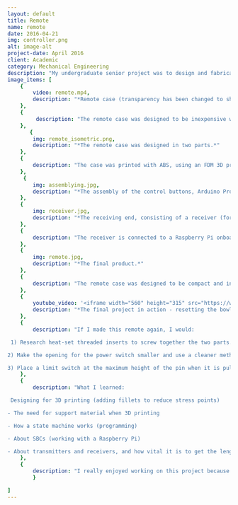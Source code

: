 ```yaml
---
layout: default
title: Remote
name: remote
date: 2016-04-21
img: controller.png
alt: image-alt
project-date: April 2016
client: Academic
category: Mechanical Engineering
description: "My undergraduate senior project was to design and fabricate a portable bowling kit, where the bowling pins are reset via remote control. Working as part of a team, one of my tasks was to create the remote. I used two Arduino boards, a transmitter/receiver kit, and an SBC (single board computer) to send communication from the buttons on the controller to the motor responsible for raising and lowering the bowling pins, utilizing PWM (pulse width modulation). To learn more about my senior project, click <a href=\"https://mechecapstone.blogs.unr.edu/previous-projects/2016-teams-2/team-6/\">here</a>."
image_items: [
    {
        video: remote.mp4,
        description: "*Remote case (transparency has been changed to show internal features).*"
    },
    {
         description: "The remote case was designed to be inexpensive when it was 3D printed. My first iteration was a longer and thinner rectangular prism, and was more expensive than I expected. I redesigned the cover to be more cubic, decreasing the price of printing by approximately 40%. Standoffs help secure the hardware and keep the wiring tidy by running along the underside of the protoboards."
    },
       {
        img: remote_isometric.png,
        description: "*The remote case was designed in two parts.*" 
    },
    {
        description: "The case was printed with ABS, using an FDM 3D printer. It was printed in two parts: the near part houses the transmitting hardware, and the far side holds the batteries."
    },
     {
        img: assemblying.jpg,
        description: "*The assembly of the control buttons, Arduino Pro Mini, transmitter (for Arduino and Raspberry Pi), and antenna (quarter-wave whip).*"
    },
    {
        img: receiver.jpg,
        description: "*The receiving end, consisting of a receiver (for Arduino and Raspberry Pi), another Arduino Pro Mini, and another quarter-wave whip antenna mounted on protoboard, connected to the Raspberry Pi.*"
    },
    {
        description: "The receiver is connected to a Raspberry Pi onboard the bowling pin structure so it can send signals to the motor responsible for resetting the bowling pins."
    },
    {
        img: remote.jpg,
        description: "*The final product.*"
    },
    {
        description: "The remote case was designed to be compact and inexpensive. The controller has four buttons (although only two were used), as well as a power switch. One button raises the pins, and the second button lowers the pins. The case is screwed together at four corners."
    },
    {
        youtube_video: '<iframe width="560" height="315" src="https://www.youtube.com/embed/kWzxq2CANDw" frameborder="0" allowfullscreen></iframe>',
        description: "*The final project in action - resetting the bowling pins with the remote.*"
    },
    {
        description: "If I made this remote again, I would:

 1) Research heat-set threaded inserts to screw together the two parts. I screwed directly into the plastic.

2) Make the opening for the power switch smaller and use a cleaner method to secure the power switch so the remote keeps its clean aesthetic.

3) Place a limit switch at the maximum height of the pin when it is pulled up to be reset, so the reset can be completed with pressing one button instead of two."
    },
    {
        description: "What I learned:

 Designing for 3D printing (adding fillets to reduce stress points)

- The need for support material when 3D printing

- How a state machine works (programming)

- About SBCs (working with a Raspberry Pi)

- About transmitters and receivers, and how vital it is to get the length of the antenna correct"
    },
    {
        description: "I really enjoyed working on this project because I made it from scratch, learned how much fun 3D printing is, and stretched outside my comfort zone to delve further into programming."
        }

]
---
```

